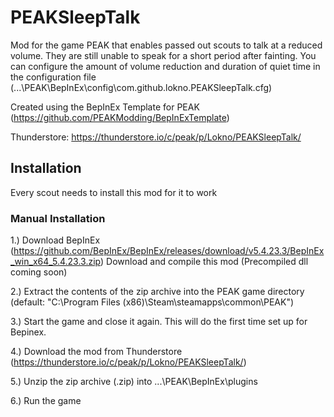 # PEAKSleepTalk

Mod for the game PEAK that enables passed out scouts to talk at a reduced volume. They are still unable to speak for a short period after fainting.
You can configure the amount of volume reduction and duration of quiet time in the configuration file (...\PEAK\BepInEx\config\com.github.lokno.PEAKSleepTalk.cfg)

Created using the BepInEx Template for PEAK (https://github.com/PEAKModding/BepInExTemplate)

Thunderstore: https://thunderstore.io/c/peak/p/Lokno/PEAKSleepTalk/

## Installation

Every scout needs to install this mod for it to work

### Manual Installation

1.) Download BepInEx (https://github.com/BepInEx/BepInEx/releases/download/v5.4.23.3/BepInEx_win_x64_5.4.23.3.zip)
    Download and compile this mod (Precompiled dll coming soon)

2.) Extract the contents of the zip archive into the PEAK game directory (default: "C:\Program Files (x86)\Steam\steamapps\common\PEAK")

3.) Start the game and close it again. This will do the first time set up for Bepinex.

4.) Download the mod from Thunderstore (https://thunderstore.io/c/peak/p/Lokno/PEAKSleepTalk/)

5.) Unzip the zip archive (.zip) into ...\PEAK\BepInEx\plugins

6.) Run the game



